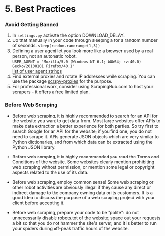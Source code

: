 # 5. Best Practices 

### Avoid Getting Banned 
1. In `settings.py` activate the option DOWNLOAD_DELAY. 
2. Do that manually in your code through sleeping a for a random number of seconds. 
   `sleep(random.randrange(1,3))`
3. Defining a user agent let you look more like a browser used by a real person, not an automatic robot.  
   `USER_AGENT = "Mozilla/5.0 (Windows NT 6.1; WOW64; rv:40.0) Gecko/20100101 Firefox/40.1"`  
   [list of user agent strings](http://www.useragentstring.com/pages/useragentstring.php)  
4. Find external proxies and rotate IP addresses while scraping. You can use the package [scrapy-proxies](https://github.com/aivarsk/scrapy-proxies) for the purpose.  
5. For professional work, consider using ScrapingHub.com to host your scrapers - it offers a free limited plan. 

### Before Web Scraping 
* Before web scraping, it is highly recommended to search for an API for the website you want to get data from. Most large websites offer APIs to make data extraction a better experience for both parties. So try first to search Google for an API for the website; if you find one, you do not need to scrape it. APIs generate JSON objects which are very similar to Python dictionaries, and from which data can be extracted using the Python JSON library.

* Before web scraping, it is highly recommended you read the Terms and Conditions of the website. Some websites clearly mention prohibiting web scraping without permission, or mention some legal or copyright aspects related to the use of its data.

* Before web scraping, employ common sense! Some web scraping or other robot activities are obviously illegal if they cause any direct or indirect damage to the company owning data or its customers. It is a good idea to discuss the purpose of a web scraping project with your client before accepting it.

* Before web scraping, prepare your code to be "polite": do not unnecessarily disable robots.txt of the website; space out your requests a bit so that you do not hammer the site's server; and it is better to run your spiders during off-peak traffic hours of the website.